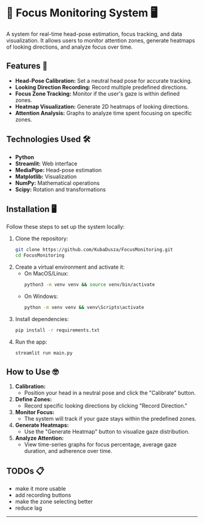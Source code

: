 # 🎯 Focus Monitoring System 🖥️

A system for real-time head-pose estimation, focus tracking, and data visualization. It allows users to monitor attention zones, generate heatmaps of looking directions, and analyze focus over time.

## Features 🚀
- **Head-Pose Calibration:** Set a neutral head pose for accurate tracking.
- **Looking Direction Recording:** Record multiple predefined directions.
- **Focus Zone Tracking:** Monitor if the user's gaze is within defined zones.
- **Heatmap Visualization:** Generate 2D heatmaps of looking directions.
- **Attention Analysis:** Graphs to analyze time spent focusing on specific zones.

## Technologies Used 🛠️
- **Python**
- **Streamlit:** Web interface
- **MediaPipe:** Head-pose estimation
- **Matplotlib:** Visualization
- **NumPy:** Mathematical operations
- **Scipy:** Rotation and transformations

## Installation 🖥️
Follow these steps to set up the system locally:

1. Clone the repository:
    ```bash
    git clone https://github.com/KubaDusza/FocusMonitoring.git
    cd FocusMonitoring
    ```
2. Create a virtual environment and activate it:
    - On MacOS/Linux:
      ```bash
      python3 -m venv venv && source venv/bin/activate
      ```
    - On Windows:
      ```bash
      python -m venv venv && venv\Scripts\activate
      ```
3. Install dependencies:
    ```bash
    pip install -r requirements.txt
    ```
4. Run the app:
    ```bash
    streamlit run main.py
    ```

## How to Use 🤓
1. **Calibration:**
   - Position your head in a neutral pose and click the "Calibrate" button.
2. **Define Zones:**
   - Record specific looking directions by clicking "Record Direction."
3. **Monitor Focus:**
   - The system will track if your gaze stays within the predefined zones.
4. **Generate Heatmaps:**
   - Use the "Generate Heatmap" button to visualize gaze distribution.
5. **Analyze Attention:**
   - View time-series graphs for focus percentage, average gaze duration, and adherence over time.

## TODOs 📋
- make it more usable
- add recording buttons
- make the zone selecting better
- reduce lag
---

